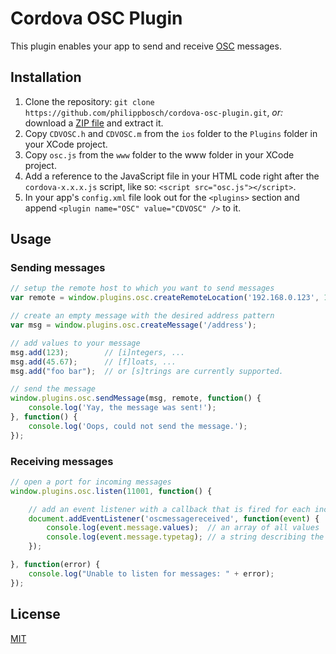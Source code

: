 Cordova OSC Plugin
==================

This plugin enables your app to send and receive [OSC](http://opensoundcontrol.org/spec-1_1) messages.


Installation
------------

1. Clone the repository: `git clone https://github.com/philippbosch/cordova-osc-plugin.git`,
   *or:* download a [ZIP file](https://github.com/philippbosch/cordova-osc-plugin/archive/master.zip) and extract it.
2. Copy `CDVOSC.h` and `CDVOSC.m` from the `ios` folder to the `Plugins` folder in your XCode project.
3. Copy `osc.js` from the `www` folder to the www folder in your XCode project.
4. Add a reference to the JavaScript file in your HTML code right after the `cordova-x.x.x.js` script, like so:
   `<script src="osc.js"></script>`.
5. In your app's `config.xml` file look out for the `<plugins>` section and append `<plugin name="OSC" value="CDVOSC" />` to it.


Usage
-----

### Sending messages

```javascript
// setup the remote host to which you want to send messages
var remote = window.plugins.osc.createRemoteLocation('192.168.0.123', 11000);

// create an empty message with the desired address pattern
var msg = window.plugins.osc.createMessage('/address');

// add values to your message
msg.add(123);        // [i]ntegers, ...
msg.add(45.67);      // [f]loats, ...
msg.add("foo bar");  // or [s]trings are currently supported.

// send the message
window.plugins.osc.sendMessage(msg, remote, function() {
    console.log('Yay, the message was sent!');
}, function() {
    console.log('Oops, could not send the message.');
});
```

### Receiving messages

```javascript
// open a port for incoming messages
window.plugins.osc.listen(11001, function() {

    // add an event listener with a callback that is fired for each incoming message
    document.addEventListener('oscmessagereceived', function(event) {
        console.log(event.message.values);  // an array of all values
        console.log(event.message.typetag); // a string describing the data types, e.g. "ifs"
    });

}, function(error) {
    console.log("Unable to listen for messages: " + error);
});
```

License
-------

[MIT](http://philippbosch.mit-license.org/)
